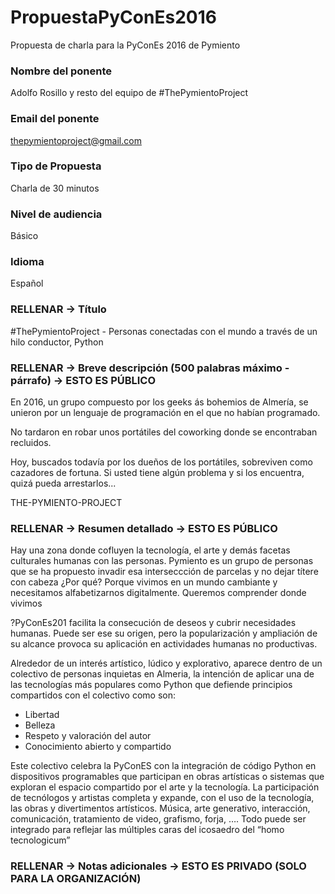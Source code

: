 # PropuestaPyConEs2016

Propuesta de charla para la PyConEs 2016 de Pymiento

### Nombre del ponente

Adolfo Rosillo y resto del equipo de \#ThePymientoProject

### Email del ponente

thepymientoproject@gmail.com

### Tipo de Propuesta

Charla de 30 minutos

### Nivel de audiencia

Básico

### Idioma

Español

### RELLENAR -&gt; Título

\#ThePymientoProject - Personas conectadas con el mundo a través de un hilo conductor, Python

### RELLENAR -&gt; Breve descripción \(500 palabras máximo -  párrafo\) -&gt; ESTO ES PÚBLICO

En 2016, un grupo compuesto por los geeks ás bohemios de Almería, se unieron por un lenguaje de programación en el que no habían programado.

No tardaron en robar unos portátiles del coworking donde se encontraban recluidos.

Hoy, buscados todavía por los dueños de los portátiles, sobreviven como cazadores de fortuna. Si usted tiene algún problema y si los encuentra, quizá pueda arrestarlos...

THE-PYMIENTO-PROJECT

### RELLENAR -&gt; Resumen detallado -&gt; ESTO ES PÚBLICO

Hay una zona donde cofluyen la tecnología, el arte y demás facetas culturales humanas con las personas. Pymiento es un grupo de personas que se ha propuesto invadir esa interseccción de parcelas y no dejar títere con cabeza ¿Por qué? Porque vivimos en un mundo cambiante y necesitamos alfabetizarnos digitalmente. Queremos comprender donde vivimos 



?PyConEs201 facilita la consecución de deseos y cubrir necesidades humanas. Puede ser ese su origen, pero la popularización y ampliación de su alcance provoca su aplicación en actividades humanas no productivas.

Alrededor de un interés artístico, lúdico y explorativo, aparece dentro de un colectivo de personas inquietas en Almeria, la intención de aplicar una de las tecnologías más populares como Python que defiende principios compartidos con el colectivo como son:

* Libertad
* Belleza
* Respeto y valoración del autor
* Conocimiento abierto y compartido

Este colectivo celebra la PyConES con la integración de código Python en dispositivos programables que participan en obras artísticas o sistemas que exploran el espacio compartido por el arte y la tecnología.
La participación de tecnólogos y artistas completa y expande, con el uso de la tecnología, las obras y divertimentos artísticos.
Música, arte generativo, interacción, comunicación, tratamiento de video, grafismo, forja, …. Todo puede ser integrado para reflejar las múltiples caras del icosaedro del “homo tecnologicum”

### RELLENAR -&gt; Notas adicionales -&gt; ESTO ES PRIVADO \(SOLO PARA LA ORGANIZACIÓN\)



